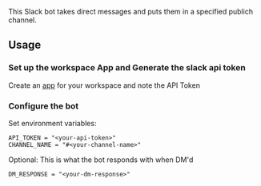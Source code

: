 This Slack bot takes direct messages and puts them in a specified publich channel.

## Usage
### Set up the workspace App and Generate the slack api token
Create an [app](https://api.slack.com/apps) for your workspace and note the API Token

### Configure the bot

Set environment variables:

`API_TOKEN = "<your-api-token>"`</br>
`CHANNEL_NAME = "#<your-channel-name>"`

Optional:
This is what the bot responds with when DM'd

`DM_RESPONSE = "<your-dm-response>"`

